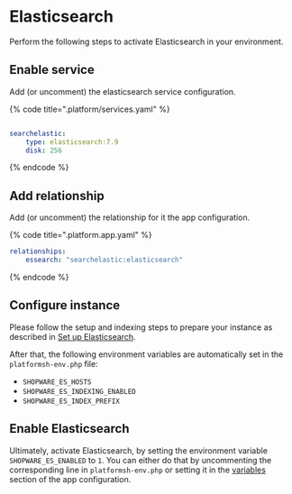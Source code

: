 # Elasticsearch

Perform the following steps to activate Elasticsearch in your environment.

## Enable service

Add (or uncomment) the elasticsearch service configuration.

{% code title=".platform/services.yaml" %}
```yaml

searchelastic:
    type: elasticsearch:7.9
    disk: 256
```
{% endcode %}

## Add relationship

Add (or uncomment) the relationship for it the app configuration.

{% code title=".platform.app.yaml" %}
```yaml
relationships:
    essearch: "searchelastic:elasticsearch"
```
{% endcode %}

## Configure instance

Please follow the setup and indexing steps to prepare your instance as described in [Set up Elasticsearch](../../guides/hosting/infrastructure/elasticsearch/elasticsearch-setup.md#prepare-shopware-for-elasticsearch).

After that, the following environment variables are automatically set in the `platformsh-env.php` file:

 * `SHOPWARE_ES_HOSTS`
 * `SHOPWARE_ES_INDEXING_ENABLED`
 * `SHOPWARE_ES_INDEX_PREFIX`

## Enable Elasticsearch

Ultimately, activate Elasticsearch, by setting the environment variable `SHOPWARE_ES_ENABLED` to `1`. You can either do that by uncommenting the corresponding line in `platformsh-env.php` or setting it in the [variables](./setup-template.md#variables) section of the app configuration.